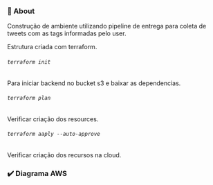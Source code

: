 
### :page_with_curl: About
Construção de ambiente utilizando pipeline de entrega para coleta de tweets com as tags informadas pelo user.

Estrutura criada com terraform. 

###### `terraform init`
Para iniciar backend no bucket s3 e baixar as dependencias.

###### `terraform plan`
Verificar criação dos resources.

###### `terraform aaply --auto-approve`
Verificar criação dos recursos na cloud.

### :heavy_check_mark: Diagrama AWS

<p align="center">
  <img alt="" src="https://github.com/felipteixeira/terraform-twitter-project/tree/master/env/aws.png">
</p>